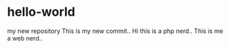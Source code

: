 # hello-world
my new repository
This is my new commit..
Hi this is a php nerd..
This is me a web nerd..
